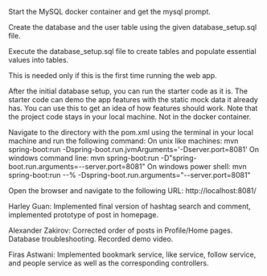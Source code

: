 Start the MySQL docker container and get the mysql prompt.

Create the database and the user table using the given database_setup.sql file. 

Execute the database_setup.sql file to create tables and populate essential values into tables.

This is needed only if this is the first time running the web app.

After the initial database setup, you can run the starter code as it is. The starter code can demo the app features with the static mock data it already has. You can use this to get an idea of how features should work. Note that the project code stays in your local machine. Not in the docker container.

Navigate to the directory with the pom.xml using the terminal in your local machine and run the following command:
On unix like machines:
mvn spring-boot:run -Dspring-boot.run.jvmArguments='-Dserver.port=8081'
On windows command line:
mvn spring-boot:run -D"spring-boot.run.arguments=--server.port=8081"
On windows power shell:
mvn spring-boot:run --% -Dspring-boot.run.arguments="--server.port=8081"

Open the browser and navigate to the following URL:
http://localhost:8081/

Harley Guan: Implemented final version of hashtag search and comment, implemented prototype of post in homepage.

Alexander Zakirov: Corrected order of posts in Profile/Home pages. Database troubleshooting. Recorded demo video.

Firas Astwani: Implemented bookmark service, like service, follow service, and people service as well as the corresponding controllers. 